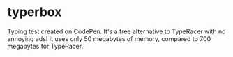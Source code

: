 # typerbox
Typing test created on CodePen.
It's a free alternative to TypeRacer with no annoying ads! It uses only 50 megabytes of memory, compared to 700 megabytes for TypeRacer.
